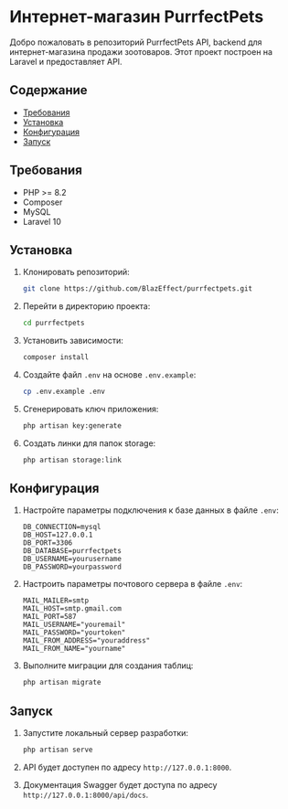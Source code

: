 # Интернет-магазин PurrfectPets

Добро пожаловать в репозиторий PurrfectPets API, backend для интернет-магазина продажи зоотоваров. Этот проект построен на Laravel и предоставляет API.

## Содержание

- [Требования](#требования)
- [Установка](#установка)
- [Конфигурация](#конфигурация)
- [Запуск](#запуск)

## Требования

- PHP >= 8.2
- Composer
- MySQL
- Laravel 10

## Установка

1. Клонировать репозиторий:

    ```bash
    git clone https://github.com/BlazEffect/purrfectpets.git
    ```

2. Перейти в директорию проекта:

    ```bash
    cd purrfectpets
    ```

3. Установить зависимости:

    ```bash
    composer install
    ```

4. Создайте файл `.env` на основе `.env.example`:

    ```bash
    cp .env.example .env
    ```

5. Сгенерировать ключ приложения:

    ```bash
    php artisan key:generate
    ```

6. Создать линки для папок storage:

    ```bash
    php artisan storage:link
    ```

## Конфигурация

1. Настройте параметры подключения к базе данных в файле `.env`:

    ```env
    DB_CONNECTION=mysql
    DB_HOST=127.0.0.1
    DB_PORT=3306
    DB_DATABASE=purrfectpets
    DB_USERNAME=yourusername
    DB_PASSWORD=yourpassword
    ```

2. Настроить параметры почтового сервера в файле `.env`:
    
    ```env
    MAIL_MAILER=smtp
    MAIL_HOST=smtp.gmail.com
    MAIL_PORT=587
    MAIL_USERNAME="youremail"
    MAIL_PASSWORD="yourtoken"
    MAIL_FROM_ADDRESS="youraddress"
    MAIL_FROM_NAME="yourname"
    ```

3. Выполните миграции для создания таблиц:

    ```bash
    php artisan migrate
    ```

## Запуск

1. Запустите локальный сервер разработки:

    ```bash
    php artisan serve
    ```

2. API будет доступен по адресу `http://127.0.0.1:8000`.

3. Документация Swagger будет доступа по адресу `http://127.0.0.1:8000/api/docs`.
